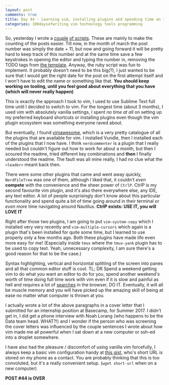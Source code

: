 ```yaml
---
layout: post
comments: true
title: Day 44 - Learning vim, installing plugins and spending time on tooling
categories: 100daysofwriting vim technology tools programming
---
```


So, yesterday I wrote a
[couple](https://github.com/icyflame/blog/commit/1ce1137165731900a75b80545702c5568903efd8#diff-145d68ed88381f394a06584ba0c7522b) 
[of
scripts](https://github.com/icyflame/blog/blob/1ce1137165731900a75b80545702c5568903efd8/next-post.sh). These are mainly to make the counting of the posts easier.
Till now, in the month of march the post number was simply the date + 11, but
now and going forward it will be pretty hard to keep track of this number and at
the same time save a few keystrokes in opening the editor and typing the number
in, removing the TODO tags from [the
template](https://raw.githubusercontent.com/icyflame/blog/1ce1137165731900a75b80545702c5568903efd8/public/templates/100daysofwriting-template.md).
Anyway, the ruby script was fun to implement. It probably doesn't need to be
this big(?), I just wanted to be sure that I would get the right date for the
post on the first attempt itself and I won't have to edit the name or something
like that. **You should keep working on tooling, until you feel good about
everything that you have (which will never really happen)**

This is exactly the approach I took to vim, I used to use Sublime Text full time
until I decided to switch to vim. For the longest time (about 3 months), I used
vim with absolutely vanilla settings, I spent _no time at all_ on setting up my
preferred keyboard shortcuts or installing plugins even though the vim plugin
ecosystem was something everyone raved about.

But eventually, I found [vimawesome](http://vimawesome.com/), which is a very
pretty catalogue of all the plugins that are available for vim. I installed
Vundle, then I installed each of the plugins that I now have. I think
`nerdcommenter` is a plugin that I really needed but couldn't figure out how to
work for about a month, but then I scoured the readme, tried different key
combinations and **then** I finally understood the readme. The fault was all
mine really, I had no clue what the `<leader>` meant back then.

There were some other plugins that came and went away quickly, `NerdFileTree`
was one of them, although I liked that, it couldn't _even_ **compete** with the
convenience and the sheer power of `CtrlP`. CtrlP is my second favourite vim
plugin, and it's also there everywhere else, any IDE, any text editor. A lot of
people surprisingly don't know about this particular functionality and spend
quite a bit of time going around in their terminal or _even more_ time
navigating around Nautilus. **CtrlP exists: USE IT, you will LOVE IT**

Right after those two plugins, I am going to put
`vim-system-copy` which I installed very very recently and
`vim-multiple-cursors` which again is a plugin that's been installed for quite
some time, but I learned to use properly only a few months ago. Both these
plugins have made life even more easy for me! (Especially inside `tmux` where
the `tmux-yank` plugin has to be used to copy text. Yeah, unnecessary
complexity, I am sure there's a good reason for that to be the case.)

Syntax highlighting, vertical and horizontal splitting of the screen into panes
and all that common editor stuff is cool. TL; DR Spend a weekend getting vim to
do what you want an editor to do for you, spend another weekend's worth of time
doing full time work with vim even if it is slow and painful as hell and
requires a lot of [searches](https://duckduckgo.com) in the browser, DO IT.
Eventually, it will all be muscle memory and you will have picked up the amazing
skill of being at ease no matter what computer is thrown at you.

I actually wrote a lot of the above paragraphs in a cover letter that I
submitted for an internship position at Basecamp, for Summer 2017. I didn't get
in, I did get a phone interview with Noah Lorang (who happens to be the Data
team head. WHAT?!) and I wonder if the person who was screening the cover
letters was influenced by the couple sentences I wrote about how vim made me all
powerful when I sat down at a new computer or ssh-ed into a droplet somewhere.

I have also had the pleasure / discomfort of using vanilla vim forcefully, I
always keep a basic vim configuration handy at [this
gist](https://gist.githubusercontent.com/icyflame/2411178c028a074f47ca6e86623334cf/raw/),
who's short URL is stored on my phone as a contact. You are probably thinking
that this is too convoluted, but it's a really convenient setup. (`wget short-url` when on a new computer)

**POST #44 is OVER**
